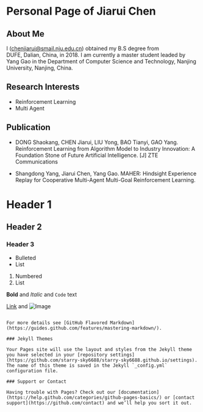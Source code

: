 # Personal Page of Jiarui Chen

## About Me
I (chenjiarui@smail.nju.edu.cn) obtained my B.S degree from DUFE, Dalian, China, in 2018. I am currently a master student leaded by Yang Gao in the Department of Computer Science and Technology, Nanjing University, Nanjing, China.


## Research Interests

- Reinforcement Learning
- Multi Agent

## Publication

- DONG Shaokang, CHEN Jiarui, LIU Yong, BAO Tianyi, GAO Yang. Reinforcement Learning from Algorithm Model to Industry Innovation: A Foundation Stone of Future Artificial Intelligence.  [J] ZTE Communications

- Shangdong Yang, Jiarui Chen, Yang Gao. MAHER: Hindsight Experience Replay for Cooperative Multi-Agent Multi-Goal Reinforcement Learning.



# Header 1
## Header 2
### Header 3

- Bulleted
- List

1. Numbered
2. List

**Bold** and _Italic_ and `Code` text

[Link](url) and ![Image](src)
```

For more details see [GitHub Flavored Markdown](https://guides.github.com/features/mastering-markdown/).

### Jekyll Themes

Your Pages site will use the layout and styles from the Jekyll theme you have selected in your [repository settings](https://github.com/starry-sky6688/starry-sky6688.github.io/settings). The name of this theme is saved in the Jekyll `_config.yml` configuration file.

### Support or Contact

Having trouble with Pages? Check out our [documentation](https://help.github.com/categories/github-pages-basics/) or [contact support](https://github.com/contact) and we’ll help you sort it out.
